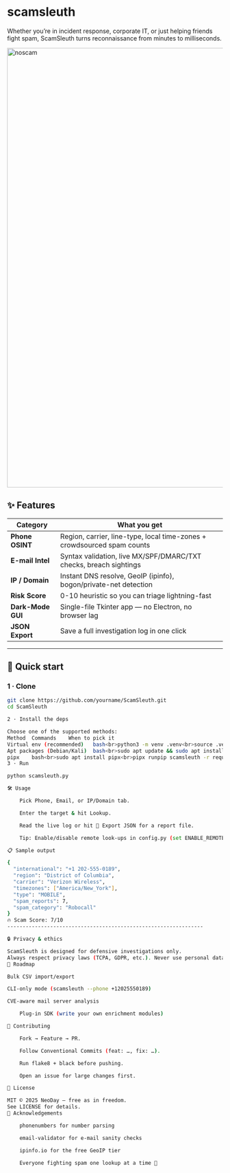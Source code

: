 # scamsleuth
Whether you’re in incident response, corporate IT, or just helping friends fight spam, ScamSleuth turns reconnaissance from minutes to milliseconds.

<img width="1024" height="1024" alt="noscam" src="https://github.com/user-attachments/assets/63609446-0c3e-4f29-a3db-f0cb4ac37c1a" />





## ✨ Features

| Category | What you get |
|----------|--------------|
| **Phone OSINT** | Region, carrier, line-type, local time-zones + crowdsourced spam counts |
| **E-mail Intel** | Syntax validation, live MX/SPF/DMARC/TXT checks, breach sightings |
| **IP / Domain** | Instant DNS resolve, GeoIP (ipinfo), bogon/private-net detection |
| **Risk Score** | 0-10 heuristic so you can triage lightning-fast |
| **Dark-Mode GUI** | Single-file Tkinter app — no Electron, no browser lag |
| **JSON Export** | Save a full investigation log in one click |

---

## 🚀 Quick start

### 1 · Clone

```bash
git clone https://github.com/yourname/ScamSleuth.git
cd ScamSleuth

2 · Install the deps

Choose one of the supported methods:
Method	Commands	When to pick it
Virtual env (recommended)	bash<br>python3 -m venv .venv<br>source .venv/bin/activate<br>pip install -U pip<br>pip install -r requirements.txt	Keeps everything isolated
Apt packages (Debian/Kali)	bash<br>sudo apt update && sudo apt install python3-{phonenumbers,email-validator,dnspython,tldextract,requests}	You prefer system packages
pipx	bash<br>sudo apt install pipx<br>pipx runpip scamsleuth -r requirements.txt	One-click sandbox install
3 · Run

python scamsleuth.py

🛠 Usage

    Pick Phone, Email, or IP/Domain tab.

    Enter the target & hit Lookup.

    Read the live log or hit 💾 Export JSON for a report file.

    Tip: Enable/disable remote look-ups in config.py (set ENABLE_REMOTE_LOOKUPS = False for 100 % offline).

📋 Sample output

{
  "international": "+1 202-555-0189",
  "region": "District of Columbia",
  "carrier": "Verizon Wireless",
  "timezones": ["America/New_York"],
  "type": "MOBILE",
  "spam_reports": 7,
  "spam_category": "Robocall"
}
🔥 Scam Score: 7/10
----------------------------------------------------------------

🔒 Privacy & ethics

ScamSleuth is designed for defensive investigations only.
Always respect privacy laws (TCPA, GDPR, etc.). Never use personal data without consent.
📅 Roadmap

Bulk CSV import/export

CLI-only mode (scamsleuth --phone +12025550189)

CVE-aware mail server analysis

    Plug-in SDK (write your own enrichment modules)

🤝 Contributing

    Fork → Feature → PR.

    Follow Conventional Commits (feat: …, fix: …).

    Run flake8 + black before pushing.

    Open an issue for large changes first.

📝 License

MIT © 2025 NeoDay — free as in freedom.
See LICENSE for details.
🙏 Acknowledgements

    phonenumbers for number parsing

    email-validator for e-mail sanity checks

    ipinfo.io for the free GeoIP tier

    Everyone fighting spam one lookup at a time 💚

